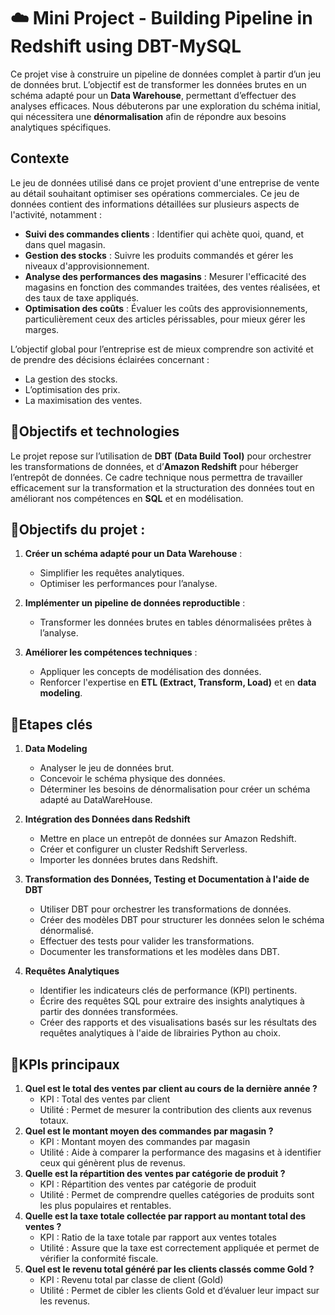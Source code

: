 # ☁️ Mini Project - Building Pipeline in Redshift using DBT-MySQL

Ce projet vise à construire un pipeline de données complet à partir d’un jeu de données brut. L’objectif est de transformer les données brutes en un schéma adapté pour un **Data Warehouse**, permettant d’effectuer des analyses efficaces. Nous débuterons par une exploration du schéma initial, qui nécessitera une **dénormalisation** afin de répondre aux besoins analytiques spécifiques.

## **Contexte**
Le jeu de données utilisé dans ce projet provient d'une entreprise de vente au détail souhaitant optimiser ses opérations commerciales. Ce jeu de données contient des informations détaillées sur plusieurs aspects de l'activité, notamment :

- **Suivi des commandes clients** : Identifier qui achète quoi, quand, et dans quel magasin.
- **Gestion des stocks** : Suivre les produits commandés et gérer les niveaux d'approvisionnement.
- **Analyse des performances des magasins** : Mesurer l'efficacité des magasins en fonction des commandes traitées, des ventes réalisées, et des taux de taxe appliqués.
- **Optimisation des coûts** : Évaluer les coûts des approvisionnements, particulièrement ceux des articles périssables, pour mieux gérer les marges.

L’objectif global pour l’entreprise est de mieux comprendre son activité et de prendre des décisions éclairées concernant :
- La gestion des stocks.
- L’optimisation des prix.
- La maximisation des ventes.

## 🎯**Objectifs et technologies**
Le projet repose sur l’utilisation de **DBT (Data Build Tool)** pour orchestrer les transformations de données, et d’**Amazon Redshift** pour héberger l’entrepôt de données. Ce cadre technique nous permettra de travailler efficacement sur la transformation et la structuration des données tout en améliorant nos compétences en **SQL** et en modélisation.

## 🎯**Objectifs du projet :**
1. **Créer un schéma adapté pour un Data Warehouse** :
   - Simplifier les requêtes analytiques.
   - Optimiser les performances pour l’analyse.

2. **Implémenter un pipeline de données reproductible** :
   - Transformer les données brutes en tables dénormalisées prêtes à l’analyse.

3. **Améliorer les compétences techniques** :
   - Appliquer les concepts de modélisation des données.
   - Renforcer l'expertise en **ETL (Extract, Transform, Load)** et en **data modeling**.
  
## 🚀Etapes clés
1. **Data Modeling**
   - Analyser le jeu de données brut.
   - Concevoir le schéma physique des données.
   - Déterminer les besoins de dénormalisation pour créer un schéma adapté au DataWareHouse.
  
2. **Intégration des Données dans Redshift**
   - Mettre en place un entrepôt de données sur Amazon Redshift.
   - Créer et configurer un cluster Redshift Serverless.
   - Importer les données brutes dans Redshift.
     
3. **Transformation des Données, Testing et Documentation à l'aide de DBT**
   - Utiliser DBT pour orchestrer les transformations de données.
   - Créer des modèles DBT pour structurer les données selon le schéma dénormalisé.
   - Effectuer des tests pour valider les transformations.
   - Documenter les transformations et les modèles dans DBT.
  
4. **Requêtes Analytiques**
   - Identifier les indicateurs clés de performance (KPI) pertinents.
   - Écrire des requêtes SQL pour extraire des insights analytiques à partir des données transformées.
   - Créer des rapports et des visualisations basés sur les résultats des requêtes analytiques à l'aide de librairies Python au choix.

## 🚀KPIs principaux
1. **Quel est le total des ventes par client au cours de la dernière année ?**
   - KPI : Total des ventes par client
   - Utilité : Permet de mesurer la contribution des clients aux revenus totaux.
2. **Quel est le montant moyen des commandes par magasin ?**
   - KPI : Montant moyen des commandes par magasin
   - Utilité : Aide à comparer la performance des magasins et à identifier ceux qui génèrent plus de revenus.
3. **Quelle est la répartition des ventes par catégorie de produit ?**
   - KPI : Répartition des ventes par catégorie de produit
   - Utilité : Permet de comprendre quelles catégories de produits sont les plus populaires et rentables.
4. **Quelle est la taxe totale collectée par rapport au montant total des ventes ?**
   - KPI : Ratio de la taxe totale par rapport aux ventes totales
   - Utilité : Assure que la taxe est correctement appliquée et permet de vérifier la conformité fiscale.
5. **Quel est le revenu total généré par les clients classés comme Gold ?**
   - KPI : Revenu total par classe de client (Gold)
   - Utilité : Permet de cibler les clients Gold et d’évaluer leur impact sur les revenus.
